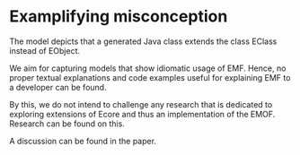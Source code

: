# Examplifying misconception

The model depicts that a generated Java class extends the class EClass instead of EObject.

We aim for capturing models that show idiomatic usage of EMF. Hence, no proper textual explanations and code examples useful for explaining EMF to a developer can be found.

By this, we do not intend to challenge any research that is dedicated to exploring extensions of Ecore and thus an implementation of the EMOF. Research can be found on this.

A discussion can be found in the paper.